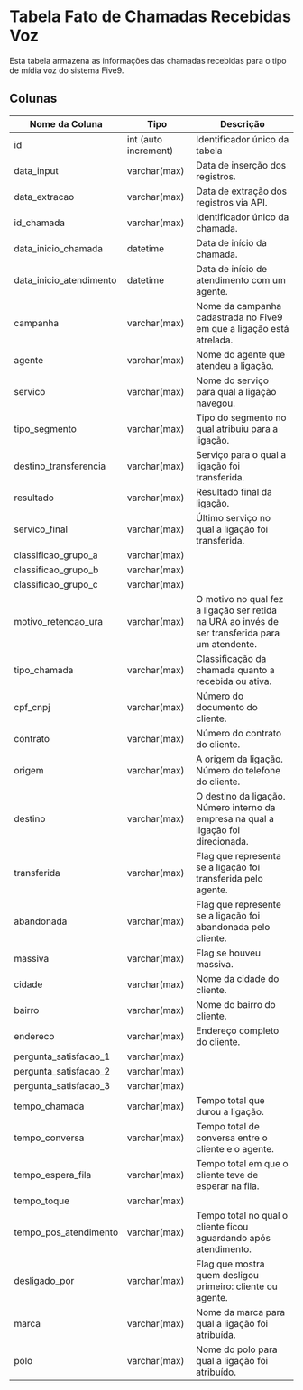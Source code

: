 # Tabela Fato de Chamadas Recebidas Voz

Esta tabela armazena as informações das chamadas recebidas para o tipo de mídia voz do sistema Five9.

## Colunas

| Nome da Coluna          | Tipo                 | Descrição                                                                                       |
|-------------------------|----------------------|-------------------------------------------------------------------------------------------------|
| id                      | int (auto increment) | Identificador único da tabela                                                                   |
| data_input              | varchar(max)         | Data de inserção dos registros.                                                                 |
| data_extracao           | varchar(max)         | Data de extração dos registros via API.                                                         |
| id_chamada              | varchar(max)         | Identificador único da chamada.                                                                 |
| data_inicio_chamada     | datetime             | Data de início da chamada.                                                                      |
| data_inicio_atendimento | datetime             | Data de início de atendimento com um agente.                                                    |
| campanha                | varchar(max)         | Nome da campanha cadastrada no Five9 em que a ligação está atrelada.                            |
| agente                  | varchar(max)         | Nome do agente que atendeu a ligação.                                                           |
| servico                 | varchar(max)         | Nome do serviço para qual a ligação navegou.                                                    |
| tipo_segmento           | varchar(max)         | Tipo do segmento no qual atribuiu para a ligação.                                               |
| destino_transferencia   | varchar(max)         | Serviço para o qual a ligação foi transferida.                                                  |
| resultado               | varchar(max)         | Resultado final da ligação.                                                                     |
| servico_final           | varchar(max)         | Último serviço no qual a ligação foi transferida.                                               |
| classificao_grupo_a     | varchar(max)         |                                                                                                 |
| classificao_grupo_b     | varchar(max)         |                                                                                                 |
| classificao_grupo_c     | varchar(max)         |                                                                                                 |
| motivo_retencao_ura     | varchar(max)         | O motivo no qual fez a ligação ser retida na URA ao invés de ser transferida para um atendente. |
| tipo_chamada            | varchar(max)         | Classificação da chamada quanto a recebida ou ativa.                                            |
| cpf_cnpj                | varchar(max)         | Número do documento do cliente.                                                                 |
| contrato                | varchar(max)         | Número do contrato do cliente.                                                                  |
| origem                  | varchar(max)         | A origem da ligação. Número do telefone do cliente.                                             |
| destino                 | varchar(max)         | O destino da ligação. Número interno da empresa na qual a ligação foi direcionada.              |
| transferida             | varchar(max)         | Flag que representa se a ligação foi transferida pelo agente.                                   |
| abandonada              | varchar(max)         | Flag que represente se a ligação foi abandonada pelo cliente.                                   |
| massiva                 | varchar(max)         | Flag se houveu massiva.                                                                         |
| cidade                  | varchar(max)         | Nome da cidade do cliente.                                                                      |
| bairro                  | varchar(max)         | Nome do bairro do cliente.                                                                      |
| endereco                | varchar(max)         | Endereço completo do cliente.                                                                   |
| pergunta_satisfacao_1   | varchar(max)         |                                                                                                 |
| pergunta_satisfacao_2   | varchar(max)         |                                                                                                 |
| pergunta_satisfacao_3   | varchar(max)         |                                                                                                 |
| tempo_chamada           | varchar(max)         | Tempo total que durou a ligação.                                                                |
| tempo_conversa          | varchar(max)         | Tempo total de conversa entre o cliente e o agente.                                             |
| tempo_espera_fila       | varchar(max)         | Tempo total em que o cliente teve de esperar na fila.                                           |
| tempo_toque             | varchar(max)         |                                                                                                 |
| tempo_pos_atendimento   | varchar(max)         | Tempo total no qual o cliente ficou aguardando após atendimento.                                |
| desligado_por           | varchar(max)         | Flag que mostra quem desligou primeiro: cliente ou agente.                                      |
| marca                   | varchar(max)         | Nome da marca para qual a ligação foi atribuída.                                                |
| polo                    | varchar(max)         | Nome do polo para qual a ligação foi atribuído.                                                 |
